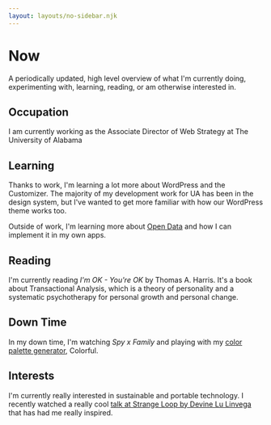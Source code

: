 ```yaml
---
layout: layouts/no-sidebar.njk
---
```


# Now

A periodically updated, high level overview of what I'm currently doing, experimenting with, learning, reading, or am otherwise interested in.

## Occupation

I am currently working as the Associate Director of Web Strategy at The University of Alabama

## Learning

Thanks to work, I'm learning a lot more about WordPress and the Customizer. The majority of my development work for UA has been in the design system, but I've wanted to get more familiar with how our WordPress theme works too.

Outside of work, I'm learning more about [Open Data](https://0data.app/) and how I can implement it in my own apps.

## Reading

I'm currently reading *I'm OK - You're OK* by Thomas A. Harris. It's a book about Transactional Analysis, which is a theory of personality and a systematic psychotherapy for personal growth and personal change.

## Down Time

In my down time, I'm watching *Spy x Family* and playing with my [color palette generator](https://color.mattmcadams.com), Colorful.

## Interests

I'm currently really interested in sustainable and portable technology. I recently watched a really cool [talk at Strange Loop by Devine Lu Linvega](https://www.youtube.com/watch?v=T3u7bGgVspM) that has had me really inspired.
